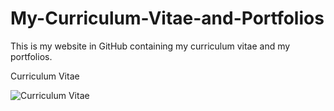 # My-Curriculum-Vitae-and-Portfolios
This is my website in GitHub containing my curriculum vitae and my portfolios.

Curriculum Vitae

![Curriculum Vitae](https://user-images.githubusercontent.com/115334362/194703246-084e581f-60e3-4776-be8b-83c68d2837f2.png)
